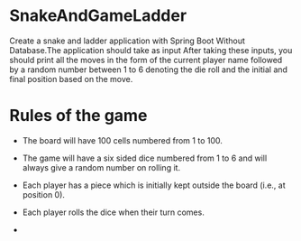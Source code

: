 # SnakeAndGameLadder
Create a snake and ladder application with Spring Boot Without Database.The application should take as input
After taking these inputs, you should print all the moves in the form of the current player name followed by a random number between 1 to 6 denoting the die roll and the initial and final position based on the move.

# Rules of the game

- The board will have 100 cells numbered from 1 to 100.

- The game will have a six sided dice numbered from 1 to 6 and will always give a random number on rolling it.

- Each player has a piece which is initially kept outside the board (i.e., at position 0).

- Each player rolls the dice when their turn comes.
- 
